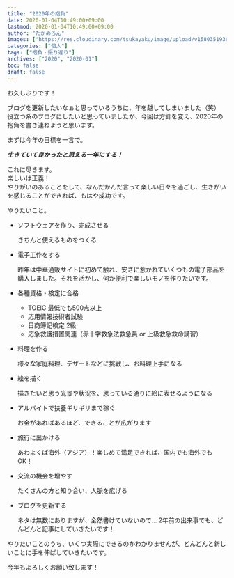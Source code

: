 ```yaml
---
title: "2020年の抱負"
date: 2020-01-04T10:49:00+09:00
lastmod: 2020-01-04T10:49:00+09:00
author: "たかめろん"
images: ["https://res.cloudinary.com/tsukayaku/image/upload/v1580351936/Blog-personal/thumbnail/default.jpg"]
categories: ["個人"]
tags: ["抱負・振り返り"]
archives: ["2020", "2020-01"]
toc: false
draft: false
---
```


お久しぶりです！

ブログを更新したいなぁと思っているうちに、年を越してしまいました（笑）
役立つ系のブログにしたいと思っていましたが、今回は方針を変え、2020年の抱負を書き連ねようと思います。

まずは今年の目標を一言で。

***生きていて良かったと思える一年にする！***

これに尽きます。  
楽しいは正義！  
やりがいのあることをして、なんだかんだ言って楽しい日々を過ごし、生きがいを感じることができれば、もはや成功です。

やりたいこと。

- ソフトウェアを作り、完成させる

    きちんと使えるものをつくる

- 電子工作をする

    昨年は中華通販サイトに初めて触れ、安さに惹かれていくつもの電子部品を購入しました。それを活かし、何か便利で楽しいモノを作りたいです。

- 各種資格・検定に合格
    - TOEIC 最低でも500点以上
    - 応用情報技術者試験
    - 日商簿記検定 2級
    - 応急救護措置関連（赤十字救急法救急員 or 上級救急救命講習）

- 料理を作る

    様々な家庭料理、デザートなどに挑戦し、お料理上手になる

- 絵を描く

    描きたいと思う光景や状況を、思っている通りに絵に表せるようになる

- アルバイトで扶養ギリギリまで稼ぐ

    お金があればあるほど、できることが広がります

- 旅行に出かける

    あわよくば海外（アジア）！楽しめて満足できれば、国内でも海外でもOK！

- 交流の機会を増やす

    たくさんの方と知り合い、人脈を広げる

- ブログを更新する

    ネタは無数にありますが、全然書けていないので... 2年前の出来事でも、どんどんと記事にしていきたいです！

やりたいことのうち、いくつ実際にできるのかわかりませんが、どんどんと新しいことに手を伸ばしていきたいです。

今年もよろしくお願い致します！
